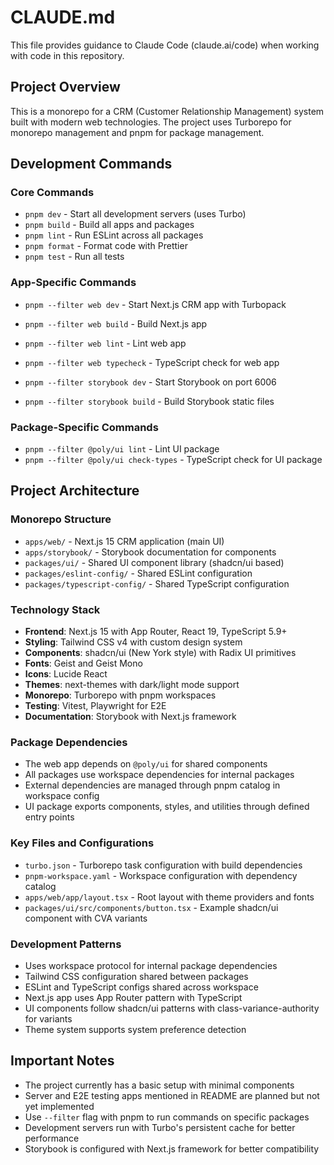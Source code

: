 # CLAUDE.md

This file provides guidance to Claude Code (claude.ai/code) when working with code in this repository.

## Project Overview

This is a monorepo for a CRM (Customer Relationship Management) system built with modern web technologies. The project uses Turborepo for monorepo management and pnpm for package management.

## Development Commands

### Core Commands
- `pnpm dev` - Start all development servers (uses Turbo)
- `pnpm build` - Build all apps and packages
- `pnpm lint` - Run ESLint across all packages
- `pnpm format` - Format code with Prettier
- `pnpm test` - Run all tests

### App-Specific Commands
- `pnpm --filter web dev` - Start Next.js CRM app with Turbopack
- `pnpm --filter web build` - Build Next.js app
- `pnpm --filter web lint` - Lint web app
- `pnpm --filter web typecheck` - TypeScript check for web app

- `pnpm --filter storybook dev` - Start Storybook on port 6006
- `pnpm --filter storybook build` - Build Storybook static files

### Package-Specific Commands
- `pnpm --filter @poly/ui lint` - Lint UI package
- `pnpm --filter @poly/ui check-types` - TypeScript check for UI package

## Project Architecture

### Monorepo Structure
- `apps/web/` - Next.js 15 CRM application (main UI)
- `apps/storybook/` - Storybook documentation for components
- `packages/ui/` - Shared UI component library (shadcn/ui based)
- `packages/eslint-config/` - Shared ESLint configuration
- `packages/typescript-config/` - Shared TypeScript configuration

### Technology Stack
- **Frontend**: Next.js 15 with App Router, React 19, TypeScript 5.9+
- **Styling**: Tailwind CSS v4 with custom design system
- **Components**: shadcn/ui (New York style) with Radix UI primitives
- **Fonts**: Geist and Geist Mono
- **Icons**: Lucide React
- **Themes**: next-themes with dark/light mode support
- **Monorepo**: Turborepo with pnpm workspaces
- **Testing**: Vitest, Playwright for E2E
- **Documentation**: Storybook with Next.js framework

### Package Dependencies
- The web app depends on `@poly/ui` for shared components
- All packages use workspace dependencies for internal packages
- External dependencies are managed through pnpm catalog in workspace config
- UI package exports components, styles, and utilities through defined entry points

### Key Files and Configurations
- `turbo.json` - Turborepo task configuration with build dependencies
- `pnpm-workspace.yaml` - Workspace configuration with dependency catalog
- `apps/web/app/layout.tsx` - Root layout with theme providers and fonts
- `packages/ui/src/components/button.tsx` - Example shadcn/ui component with CVA variants

### Development Patterns
- Uses workspace protocol for internal package dependencies
- Tailwind CSS configuration shared between packages
- ESLint and TypeScript configs shared across workspace
- Next.js app uses App Router pattern with TypeScript
- UI components follow shadcn/ui patterns with class-variance-authority for variants
- Theme system supports system preference detection

## Important Notes

- The project currently has a basic setup with minimal components
- Server and E2E testing apps mentioned in README are planned but not yet implemented
- Use `--filter` flag with pnpm to run commands on specific packages
- Development servers run with Turbo's persistent cache for better performance
- Storybook is configured with Next.js framework for better compatibility